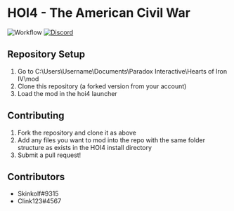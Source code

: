 # HOI4 - The American Civil War

![Workflow](https://github.com/HOI4-The-American-Civil-War/HOI4-ACW-Mod/actions/workflows/workflow.yml/badge.svg)
[![Discord](https://badgen.net/discord/online-members/DpdhHVJn)](https://discord.gg/DpdhHVJn)

## Repository Setup
1. Go to C:\Users\Username\Documents\Paradox Interactive\Hearts of Iron IV\mod
2. Clone this repository (a forked version from your account)
3. Load the mod in the hoi4 launcher

## Contributing
1. Fork the repository and clone it as above
2. Add any files you want to mod into the repo with the same folder structure as exists in the HOI4 install directory
3. Submit a pull request!

## Contributors
- Skinkolf#9315
- Clink123#4567
